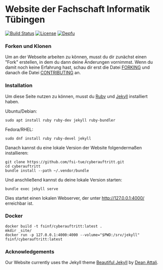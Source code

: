 # Website der Fachschaft Informatik Tübingen

[![Build Status](https://github.com/fsi-tue/cyberauftritt/actions/workflows/jekyll.yml/badge.svg?branch=master)](https://github.com/fsi-tue/cyberauftritt/actions?query=branch%3Amaster)
[![License](https://img.shields.io/github/license/fsi-tue/cyberauftritt.svg)](https://github.com/fsi-tue/cyberauftritt/blob/master/LICENSE.txt)
[![Depfu](https://img.shields.io/depfu/fsi-tue/cyberauftritt.svg)](https://depfu.com/github/fsi-tue/cyberauftritt)

### Forken und Klonen
Um an der Webseite arbeiten zu können, musst du dir zunächst einen "Fork" erstellen, in dem du dann deine Änderungen vornimmst. Wenn du damit noch keine Erfahrung hast, schau dir erst die Datei [FORKING](FORKING.md) und danach die Datei [CONTRIBUTING](CONTRIBUTING.md) an.

### Installation

Um diese Seite nutzen zu können, musst du [Ruby](https://www.ruby-lang.org/de/) und [Jekyll](https://jekyllrb.com/) installiert haben.

Ubuntu/Debian:
```
sudo apt install ruby ruby-dev jekyll ruby-bundler
```

Fedora/RHEL:
```
sudo dnf install ruby ruby-devel jekyll
```

Danach kannst du eine lokale Version der Website folgendermaßen installieren:

```
git clone https://github.com/fsi-tue/cyberauftritt.git
cd cyberauftritt
bundle install --path ~/.vendor/bundle
```

Und anschließend kannst du deine lokale Version starten:

```
bundle exec jekyll serve
```

Dies startet einen lokalen Webserver, der unter http://127.0.0.1:4000/ erreichbar ist.

### Docker

```
docker build -t fsinf/cyberauftritt:latest .
mkdir _site/
docker run -p 127.0.0.1:4000:4000 --volume="$PWD:/srv/jekyll" fsinf/cyberauftritt:latest
```

### Acknowledgements

Our Website currently uses the Jekyll theme [Beautiful Jekyll](https://github.com/daattali/beautiful-jekyll) by [Dean Attali](https://deanattali.com).
